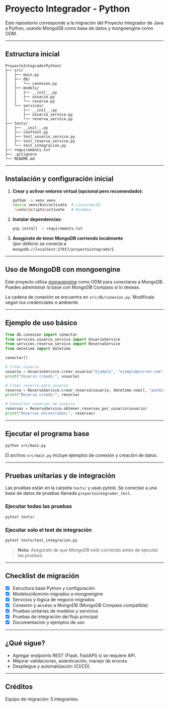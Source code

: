 # Proyecto Integrador - Python

Este repositorio corresponde a la migración del Proyecto Integrador de Java a Python, usando MongoDB como base de datos y mongoengine como ODM.

---

## Estructura inicial

```
ProyectoIntegradorPython/
├── src/
│   ├── main.py
│   ├── db/
│   │   └── conexion.py
│   ├── models/
│   │   ├── __init__.py
│   │   ├── usuario.py
│   │   └── reserva.py
│   └── services/
│       ├── __init__.py
│       ├── usuario_service.py
│       └── reserva_service.py
├── tests/
│   ├── __init__.py
│   ├── conftest.py
│   ├── test_usuario_service.py
│   ├── test_reserva_service.py
│   └── test_integracion.py
├── requirements.txt
├── .gitignore
└── README.md
```

---

## Instalación y configuración inicial

1. **Crear y activar entorno virtual (opcional pero recomendado):**

   ```bash
   python -m venv venv
   source venv/bin/activate  # Linux/macOS
   .\venv\Scripts\activate   # Windows
   ```

2. **Instalar dependencias:**

   ```bash
   pip install -r requirements.txt
   ```

3. **Asegúrate de tener MongoDB corriendo localmente**  
   (por defecto se conecta a `mongodb://localhost:27017/proyectointegrador`).

---

## Uso de MongoDB con mongoengine

Este proyecto utiliza [mongoengine](https://mongoengine.org/) como ODM para conectarse a MongoDB. Puedes administrar la base con MongoDB Compass si lo deseas.

La cadena de conexión se encuentra en `src/db/conexion.py`. Modifícala según tus credenciales o ambiente.

---

## Ejemplo de uso básico

```python
from db.conexion import conectar
from services.usuario_service import UsuarioService
from services.reserva_service import ReservaService
from datetime import datetime

conectar()

# Crear usuario
usuario = UsuarioService.crear_usuario("Ejemplo", "ejemplo@correo.com")
print("Usuario creado:", usuario)

# Crear reserva para usuario
reserva = ReservaService.crear_reserva(usuario, datetime.now(), "pendiente")
print("Reserva creada:", reserva)

# Consultar reservas de usuario
reservas = ReservaService.obtener_reservas_por_usuario(usuario)
print("Reservas encontradas:", reservas)
```

---

## Ejecutar el programa base

```bash
python src/main.py
```

El archivo `src/main.py` incluye ejemplos de conexión y creación de datos.

---

## Pruebas unitarias y de integración

Las pruebas están en la carpeta `tests/` y usan pytest. Se conectan a una base de datos de pruebas llamada `proyectointegrador_test`.

### Ejecutar todas las pruebas

```bash
pytest tests/
```

### Ejecutar solo el test de integración

```bash
pytest tests/test_integracion.py
```

> **Nota:** Asegúrate de que MongoDB esté corriendo antes de ejecutar las pruebas.

---

## Checklist de migración

- [x] Estructura base Python y configuración
- [x] Modelos/dominio migrados a mongoengine
- [x] Servicios y lógica de negocio migrados
- [x] Conexión y acceso a MongoDB (MongoDB Compass compatible)
- [x] Pruebas unitarias de modelos y servicios
- [x] Pruebas de integración del flujo principal
- [x] Documentación y ejemplos de uso

---

## ¿Qué sigue?

- Agregar endpoints REST (Flask, FastAPI) si se requiere API.
- Mejorar validaciones, autenticación, manejo de errores.
- Despliegue y automatización (CI/CD).

---

## Créditos

Equipo de migración: 5 integrantes.